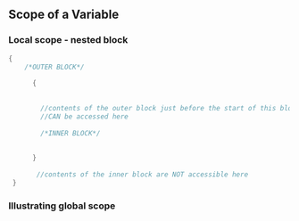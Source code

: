 ## Scope of a Variable
### Local scope - nested block
```c
{
	/*OUTER BLOCK*/
    
      {
    	
        
        //contents of the outer block just before the start of this block
        //CAN be accessed here
        
        /*INNER BLOCK*/
        
        
      }
     
       //contents of the inner block are NOT accessible here
 }


```
### Illustrating global scope
